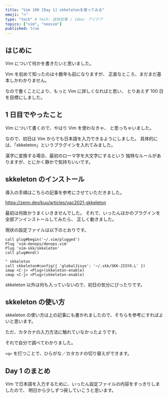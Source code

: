 ```yaml
---
title: "Vim 100 [Day 1] skkeletonを使ってみる"
emoji: "🔥"
type: "tech" # tech: 技術記事 / idea: アイデア
topics: ["vim", "neovim"]
published: true
---
```


## はじめに

Vim について何かを書きたいと思いました。

Vim を初めて知ったのは十数年も前になりますが、
正直なところ、まだまだ基本しかわかりません。

なので書くことにより、もっと Vim に詳しくなればと思い、
とりあえず 100 日を目標にしました。

## 1 日目でやったこと

Vim について書くので、やはり Vim を使わなきゃ、
と思っちゃいました。

なので、初日は Vim からでも日本語を入力できるようにしました。
具体的には、「skkeleton」というプラグインを入れてみました。

漢字に変換する場合、最初のローマ字を大文字にするという
独特なルールがありますが、とにかく静かで気持ちいいです。

## skkeleton のインストール

導入の手順はこちらの記事を参考にさせていただきました。

https://zenn.dev/kuu/articles/vac2021-skkeleton

最初は何故かうまくいきませんでした。
それで、いったんほかのプラグインを全部アンインストールしてみたら、
正しく動きました。

現状の設定ファイルは以下のとおりです。

```vim: ~/.config/nvim/init.vim
call plug#begin('~/.vim/plugged')
Plug 'vim-denops/denops.vim'
Plug 'vim-skk/skkeleton'
call plug#end()

" skkeleton
call skkeleton#config({ 'globalJisyo': '~/.skk/SKK-JISYO.L' })
imap <C-j> <Plug>(skkeleton-enable)
cmap <C-j> <Plug>(skkeleton-enable)
```

skkeleton 以外は何も入っていないので、初日の気分にぴったりです。

## skkeleton の使い方

skkeleton の使い方は上の記事にも書かれましたので、そちらを参考にすればよいと思います。

ただ、カタカナの入力方法に触れていなかったようです。

それで自分で調べてわかりました。

`<q>` を打つことで、ひらがな／カタカナの切り替えができます。


## Day 1 のまとめ

Vim で日本語を入力するために、いったん設定ファイルの内容をすっきりしましたので、
明日から少しずつ戻していこうと思います。






